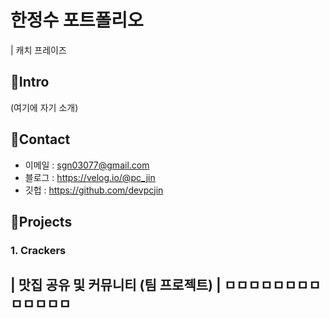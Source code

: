 # 한정수 포트폴리오
| 캐치 프레이즈

## 📌Intro
(여기에 자기 소개)

## 📌Contact
- 이메일 : sgn03077@gmail.com
- 블로그 : https://velog.io/@pc_jin
- 깃헙 : https://github.com/devpcjin

## 📌Projects
### 1. Crackers
| 맛집 공유 및 커뮤니티 (팀 프로젝트)
| ㅁㅁㅁㅁㅁㅁㅁㅁㅁㅁㅁㅁㅁ
---
